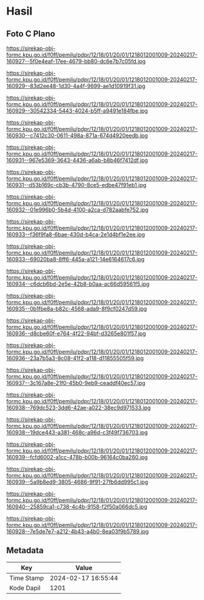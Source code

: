 # Hasil

## Foto C Plano

https://sirekap-obj-formc.kpu.go.id/f0ff/pemilu/pdpr/12/18/01/20/01/1218012001009-20240217-160927--5f0e4eaf-17ee-4679-bb80-dc6e7b7c05fd.jpg

https://sirekap-obj-formc.kpu.go.id/f0ff/pemilu/pdpr/12/18/01/20/01/1218012001009-20240217-160929--83d2ee48-1d30-4a4f-9699-ae1d10919f31.jpg

https://sirekap-obj-formc.kpu.go.id/f0ff/pemilu/pdpr/12/18/01/20/01/1218012001009-20240217-160929--30542334-5443-4024-b5ff-a9491e184fbe.jpg

https://sirekap-obj-formc.kpu.go.id/f0ff/pemilu/pdpr/12/18/01/20/01/1218012001009-20240217-160930--c7412c30-0611-498a-871a-674d4920eedb.jpg

https://sirekap-obj-formc.kpu.go.id/f0ff/pemilu/pdpr/12/18/01/20/01/1218012001009-20240217-160931--967e5369-3643-4436-a6ab-b8b46f7412df.jpg

https://sirekap-obj-formc.kpu.go.id/f0ff/pemilu/pdpr/12/18/01/20/01/1218012001009-20240217-160931--d53b169c-cb3b-4790-8ce5-edbe47f91eb1.jpg

https://sirekap-obj-formc.kpu.go.id/f0ff/pemilu/pdpr/12/18/01/20/01/1218012001009-20240217-160932--01e996b0-5b4d-4100-a2ca-d782aabfe752.jpg

https://sirekap-obj-formc.kpu.go.id/f0ff/pemilu/pdpr/12/18/01/20/01/1218012001009-20240217-160933--f36f9fa8-6bae-430d-b4ca-2e1d4bf1e2ee.jpg

https://sirekap-obj-formc.kpu.go.id/f0ff/pemilu/pdpr/12/18/01/20/01/1218012001009-20240217-160933--69020ba8-8ff6-445a-a121-14e6164617c6.jpg

https://sirekap-obj-formc.kpu.go.id/f0ff/pemilu/pdpr/12/18/01/20/01/1218012001009-20240217-160934--c6dcb6bd-2e5e-42b8-b0aa-ac66d59561f5.jpg

https://sirekap-obj-formc.kpu.go.id/f0ff/pemilu/pdpr/12/18/01/20/01/1218012001009-20240217-160935--0b1fbe8a-b82c-4568-ada9-8f9cf0247d59.jpg

https://sirekap-obj-formc.kpu.go.id/f0ff/pemilu/pdpr/12/18/01/20/01/1218012001009-20240217-160936--d8cbe60f-e764-4f22-94bf-d3265e801f57.jpg

https://sirekap-obj-formc.kpu.go.id/f0ff/pemilu/pdpr/12/18/01/20/01/1218012001009-20240217-160936--23a7b5a3-8c08-41f2-a118-d11855505f59.jpg

https://sirekap-obj-formc.kpu.go.id/f0ff/pemilu/pdpr/12/18/01/20/01/1218012001009-20240217-160937--3c167a8e-21f0-45b0-9eb9-ceaddf40ec57.jpg

https://sirekap-obj-formc.kpu.go.id/f0ff/pemilu/pdpr/12/18/01/20/01/1218012001009-20240217-160938--769dc523-3dd6-42ae-a022-38ec9d971533.jpg

https://sirekap-obj-formc.kpu.go.id/f0ff/pemilu/pdpr/12/18/01/20/01/1218012001009-20240217-160938--19dce443-a381-468c-a96d-c3f49f736703.jpg

https://sirekap-obj-formc.kpu.go.id/f0ff/pemilu/pdpr/12/18/01/20/01/1218012001009-20240217-160939--fcfd6002-a1cc-478b-b00b-96164c0ba260.jpg

https://sirekap-obj-formc.kpu.go.id/f0ff/pemilu/pdpr/12/18/01/20/01/1218012001009-20240217-160939--5a9b8ed9-3805-4686-9f91-27fb6dd995c1.jpg

https://sirekap-obj-formc.kpu.go.id/f0ff/pemilu/pdpr/12/18/01/20/01/1218012001009-20240217-160940--25859ca1-c738-4c4b-9158-f2f50a066dc5.jpg

https://sirekap-obj-formc.kpu.go.id/f0ff/pemilu/pdpr/12/18/01/20/01/1218012001009-20240217-160928--7e5de7e7-a212-4b43-a4b0-8ea03f9b5789.jpg


## Metadata

| Key        | Value               |
| ---------- | ------------------- |
| Time Stamp | 2024-02-17 16:55:44 |
| Kode Dapil | 1201                |



